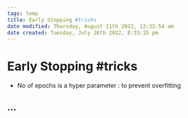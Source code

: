 ```yaml
---
tags: temp
title: Early Stopping #tricks
date modified: Thursday, August 11th 2022, 12:32:54 am
date created: Tuesday, July 26th 2022, 8:33:15 pm
---
```


# Early Stopping #tricks
- No of epochs is a hyper parameter : to prevent overfitting

## …

